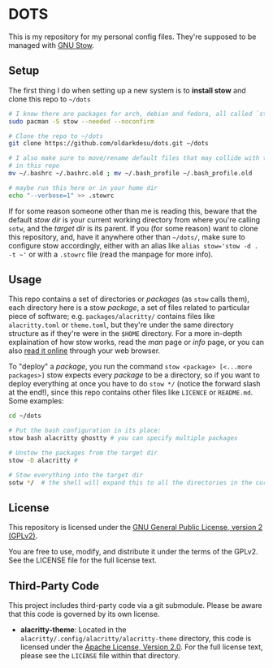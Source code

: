 # DOTS

This is my repository for my personal config files. They're supposed to be managed with [GNU Stow](https://www.gnu.org/software/stow/).

## Setup

The first thing I do when setting up a new system is to **install stow** and clone this repo to `~/dots`

```sh
# I know there are packages for arch, debian and fedora, all called `stow`
sudo pacman -S stow --needed --noconfirm

# Clone the repo to ~/dots
git clone https://github.com/oldarkdesu/dots.git ~/dots

# I also make sure to move/rename default files that may collide with the ones
# in this repo
mv ~/.bashrc ~/.bashrc.old ; mv ~/.bash_profile ~/.bash_profile.old

# maybe run this here or in your home dir
echo "--verbose=1" >> .stowrc
```

If for some reason someone other than me is reading this, beware that the default _stow dir_ is your current working directory from where you're calling `sotw`, and the _target dir_ is its parent. If you (for some reason) want to clone this repository, and, have it anywhere other than `~/dots/`, make sure to configure stow accordingly, either with an alias like `alias stow='stow -d . -t ~'` or with a `.stowrc` file (read the manpage for more info). 

## Usage

This repo contains a set of directories or _packages_ (as `stow` calls them), each directory here is a stow _package_, a set of files related to particular piece of software; e.g. `packages/alacritty/` contains files like `alacritty.toml` or `theme.toml`, but they're under the same directory structure as if they're were in the `$HOME` directory. For a more in-depth explaination of how stow works, read the _man_ page or _info_ page, or you can also [read it online](https://www.gnu.org/software/stow/manual/) through your web browser. 

To "deploy" a _package_, you run the command `stow <package> [<...more packages>]` stow expects every _package_ to be a directory, so if you want to deploy everything at once you have to do `stow */` (notice the forward slash at the end!), since this repo contains other files like `LICENCE` or `README.md`. Some examples: 

```sh
cd ~/dots

# Put the bash configuration in its place: 
stow bash alacritty ghostty # you can specify multiple packages

# Unstow the packages from the target dir
stow -D alacritty # 

# Stow everything into the target dir
sotw */  # the shell will expand this to all the directories in the current dir
```

## License

This repository is licensed under the [GNU General Public License, version 2 (GPLv2)](LICENSE).

You are free to use, modify, and distribute it under the terms of the GPLv2.
See the LICENSE file for the full license text.

## Third-Party Code

This project includes third-party code via a git submodule. Please be aware that this code is governed by its own license.

* **alacritty-theme**: Located in the `alacritty/.config/alacritty/alacritty-theme` directory, this code is licensed under the [Apache License, Version 2.0](alacritty/.config/alacritty/alacritty-theme/LICENSE). For the full license text, please see the `LICENSE` file within that directory.

